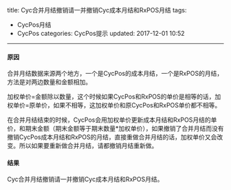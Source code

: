 title: Cyc合并月结撤销请一并撤销Cyc成本月结和RxPOS月结
tags:
  - CycPos月结
  - CycPos
categories: CycPos提示
updated: 2017-12-01 10:52
---
#### 原因

合并月结数据来源两个地方，一个是CycPos的成本月结，一个是RxPOS的月结，方法是对两边数量和金额相加。
    
加权单价=金额除以数量，这个时候如果CycPos和RxPOS的单价是相等的话，加权单价=原单价，如果不相等，这加权单价和原CycPos和RxPOS单价都不相等。
    
在合并月结结束的时候，CycPos会用加权单价更新成本月结和RxPOS月结的单价，和期末金额（期末金额等于期末数量*加权单价），如果撤销了合并月结而没有撤销CycPos成本月结和RxPOS的月结，直接重做合并月结的话，加权单价又会改变。所以如果要重新做合并月结，请都撤销月结重新做。
    
#### 结果
    
Cyc合并月结撤销请一并撤销Cyc成本月结和RxPOS月结。
